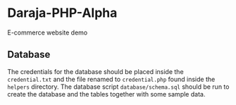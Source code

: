 # Daraja-PHP-Alpha

E-commerce website demo

## Database

The credentials for the database should be placed inside the `credential.txt` and the file renamed to `credential.php`
found inside the `helpers` directory. The database script `database/schema.sql` should be run to create the database
and the tables together with some sample data.
